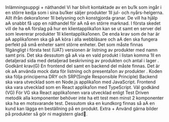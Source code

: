 Inlämningsuppgi + näthandel
Vi har blivit kontaktade av en bu1k som ingår i en större kedja som i sina bu1ker säljer
produkter 1ll jul- och nyårs-helgerna. Allt ifrån dekora1oner 1ll belysning och konstgjorda
granar. De vill ha hjälp aA snabbt få upp en näthandel för aA nå en större marknad.
I första skedet vill de ha eA förslag på hur en klientapplika1on kan se ut samt en server del
som levererar produkter 1ll klientapplika1onen.
De enda krav som de har är aA applika1onen ska gå aA köra i alla webbläsare och aA den ska
fungera perfekt på små enheter samt större enheter.
Det som måste finnas 1llgängligt i första test (UAT) versionen är listning av produkter med
namn samt pris. Det ska dessutom gå aA via en vald produkt i listan komma 1ll en detaljerad
sida med detaljerad beskrivning av produkten och antal i lager .
Godkänt krav(G)
En frontend del samt en backend del måste finnas. Det är ok aA använda mock data för
listning och presenta1on av produkter .
Koden ska följa principerna DRY och SRP(Single Responsible Principle)
Backend ska vara utvecklad som en Node.js applika1on med JavaScript.
Frontend ska vara utvecklad som en React applika1on med TypeScript.
Väl godkänd (VG)
För VG ska React applika1onen vara utvecklad enligt Test Driven metodik alla
komponenter behöver inte ha ett test men minst 2 komponenter ska ha en motsvarande
test. Dessutom ska en kundkorg finnas så aA en kund kan lägga en beställning på en
produkt.
Extra +
Använd gärna bilder på produkter så gör ni magistern glad🤣.
